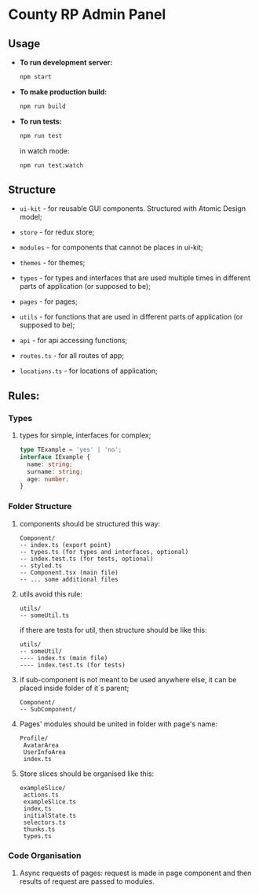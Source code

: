# County RP Admin Panel



## Usage



* **To run development server:**

  ```bash
  npm start
  ```

* **To make production build:**

  ```bash
  npm run build
  ```

* **To run tests:**

  ```bash
  npm run test
  ```

  in watch mode:

  ```bash
  npm run test:watch
  ```

  

## Structure

* `ui-kit` - for reusable GUI components. Structured with Atomic Design model;

* `store` - for redux store;
  
* `modules` - for components that cannot be places in ui-kit;

* `themes` - for themes;

* `types` - for types and interfaces that are used multiple times in different parts of application (or supposed to be);

* `pages` - for pages;

* `utils` - for functions that are used in different parts of application (or supposed to be);

* `api` - for api accessing functions;

* `routes.ts` - for all routes of app;

*  `locations.ts` - for locations of application;



## Rules:



### Types

1. types for simple, interfaces for complex;
    ```typescript
    type TExample = 'yes' | 'no';
    interface IExample {
      name: string;
      surname: string;
      age: number;
    }
    ```



### Folder Structure

1. components should be structured this way:
    ```
    Component/
    -- index.ts (export point)
    -- types.ts (for types and interfaces, optional)
    -- index.test.ts (for tests, optional)
    -- styled.ts
    -- Component.tsx (main file)
    -- ... some additional files
    ```

2. utils avoid this rule:
   ```
   utils/
   -- someUtil.ts
   ```
   if there are tests for util, then structure should be like this:
   ```
   utils/
   -- someUtil/
   ---- index.ts (main file)
   ---- index.test.ts (for tests)
   ```

3. if sub-component is not meant to be used anywhere else, it can be placed inside folder of it`s parent;
    ```
    Component/
    -- SubComponent/
    ```

4. Pages' modules should be united in folder with page's name:

   ```
   Profile/
   	AvatarArea
   	UserInfoArea
   	index.ts
   ```

5. Store slices should be organised like this:

   ```
   exampleSlice/
    actions.ts
   	exampleSlice.ts
   	index.ts
   	initialState.ts
   	selectors.ts
   	thunks.ts
   	types.ts
   ```

### Code Organisation

1. Async requests of pages: request is made in page component and then results of request are passed to modules.